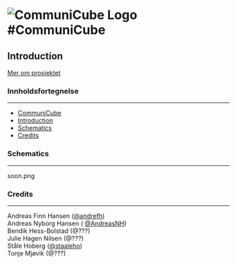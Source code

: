 ![CommuniCube Logo](https://raw.githubusercontent.com/designBuddies/INF1510/master/other/img/logo.png)
#CommuniCube
======
Introduction
------

[Mer om prosjektet](http://www.uio.no/studier/emner/matnat/ifi/INF1510/v16/prosjekter/designbuddies/index.html)

### Innholdsfortegnelse
------

* [CommuniCube](#CommuniCube)
* [Introduction](#Introduction)
* [Schematics](#Schematics)
* [Credits](#Credits)

### Schematics
------

soon.png

### Credits
------

Andreas Finn Hansen ([@andrefh](https://github.com/andrefh))  
Andreas Nyborg Hansen ( [@AndreasNH](https://github.com/AndreasNH))  
Bendik Hess-Bolstad (@???)  
Julie Hagen Nilsen (@???)  
Ståle Hoberg ([@staaleho](https://github.com/staaleho))  
Tonje Mjøvik (@???)
